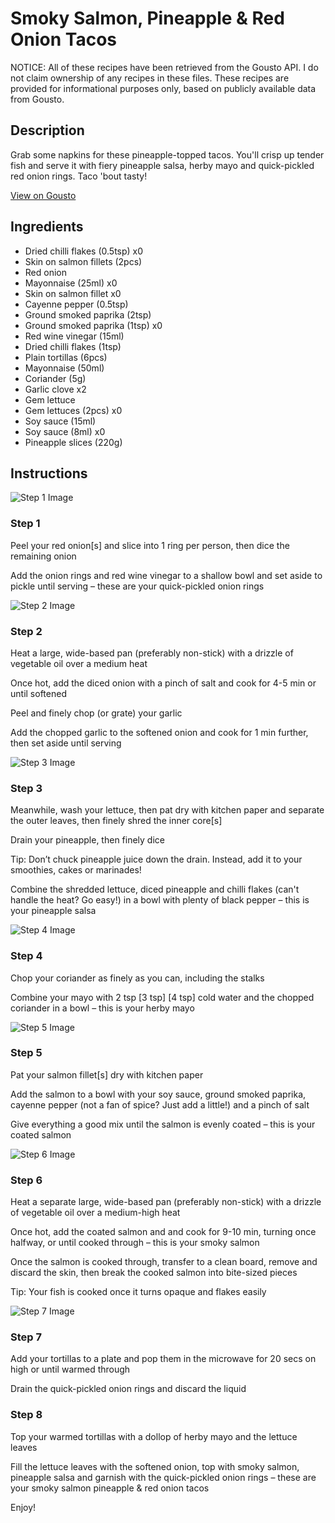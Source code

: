 # Smoky Salmon, Pineapple & Red Onion Tacos

NOTICE: All of these recipes have been retrieved from the Gousto API. I do not claim ownership of any recipes in these files. These recipes are provided for informational purposes only, based on publicly available data from Gousto.

## Description

Grab some napkins for these pineapple-topped tacos. You'll crisp up tender fish and serve it with fiery pineapple salsa, herby mayo and quick-pickled red onion rings. Taco 'bout tasty!

[View on Gousto](https://www.gousto.co.uk/recipes/cookbook/smoky-salmon-pineapple-red-onion-tacos)

## Ingredients

- Dried chilli flakes (0.5tsp) x0
- Skin on salmon fillets (2pcs)
- Red onion
- Mayonnaise (25ml) x0
- Skin on salmon fillet x0
- Cayenne pepper (0.5tsp)
- Ground smoked paprika (2tsp)
- Ground smoked paprika (1tsp) x0
- Red wine vinegar (15ml)
- Dried chilli flakes (1tsp)
- Plain tortillas (6pcs)
- Mayonnaise (50ml)
- Coriander (5g)
- Garlic clove x2
- Gem lettuce
- Gem lettuces (2pcs) x0
- Soy sauce (15ml)
- Soy sauce (8ml) x0
- Pineapple slices (220g)

## Instructions

![Step 1 Image](https://production-media.gousto.co.uk/cms/recipe-step-image/Step-1-7-1724081571424-x200.jpg)

### Step 1

Peel your red onion[s] and slice into 1 ring per person, then dice the remaining onion

Add the onion rings and red wine vinegar to a shallow bowl and set aside to pickle until serving – these are your quick-pickled onion rings

![Step 2 Image](https://production-media.gousto.co.uk/cms/recipe-step-image/Step-2-8-1724081576628-x200.jpg)

### Step 2

Heat a large, wide-based pan (preferably non-stick) with a drizzle of vegetable oil over a medium heat

Once hot, add the diced onion with a pinch of salt and cook for 4-5 min or until softened

Peel and finely chop (or grate) your garlic

Add the chopped garlic to the softened onion and cook for 1 min further, then set aside until serving

![Step 3 Image](https://production-media.gousto.co.uk/cms/recipe-step-image/Step-3-9-1724081581120-x200.jpg)

### Step 3

Meanwhile, wash your lettuce, then pat dry with kitchen paper and separate the outer leaves, then finely shred the inner core[s]

Drain your pineapple, then finely dice

Tip: Don’t chuck pineapple juice down the drain. Instead, add it to your smoothies, cakes or marinades!

Combine the shredded lettuce, diced pineapple and chilli flakes (can't handle the heat? Go easy!) in a bowl with plenty of black pepper – this is your pineapple salsa

![Step 4 Image](https://production-media.gousto.co.uk/cms/recipe-step-image/Step-4-9-1724081585536-x200.jpg)

### Step 4

Chop your coriander as finely as you can, including the stalks

Combine your mayo with 2 tsp <span class="text-purple">[3 tsp]</span> <span class="text-danger">[4 tsp]</span> cold water and the chopped coriander in a bowl – this is your herby mayo

![Step 5 Image](https://production-media.gousto.co.uk/cms/recipe-step-image/Step-5-9-1724081590888-x200.jpg)

### Step 5

Pat your salmon fillet[s] dry with kitchen paper

Add the salmon to a bowl with your soy sauce, ground smoked paprika, cayenne pepper (not a fan of spice? Just add a little!) and a pinch of salt

Give everything a good mix until the salmon is evenly coated – this is your coated salmon

![Step 6 Image](https://production-media.gousto.co.uk/cms/recipe-step-image/Step-6-8-1724081597301-x200.jpg)

### Step 6

Heat a separate large, wide-based pan (preferably non-stick) with a drizzle of vegetable oil over a medium-high heat

Once hot, add the coated salmon and and cook for 9-10 min, turning once halfway, or until cooked through – this is your smoky salmon

Once the salmon is cooked through, transfer to a clean board, remove and discard the skin, then break the cooked salmon into bite-sized pieces

Tip: Your fish is cooked once it turns opaque and flakes easily

![Step 7 Image](https://production-media.gousto.co.uk/cms/recipe-step-image/Step-7-7-1724081601792-x200.jpg)

### Step 7

Add your tortillas to a plate and pop them in the microwave for 20 secs on high or until warmed through

Drain the quick-pickled onion rings and discard the liquid

### Step 8

Top your warmed tortillas with a dollop of herby mayo and the lettuce leaves

Fill the lettuce leaves with the softened onion, top with smoky salmon, pineapple salsa and garnish with the quick-pickled onion rings – these are your smoky salmon pineapple & red onion tacos

Enjoy!

